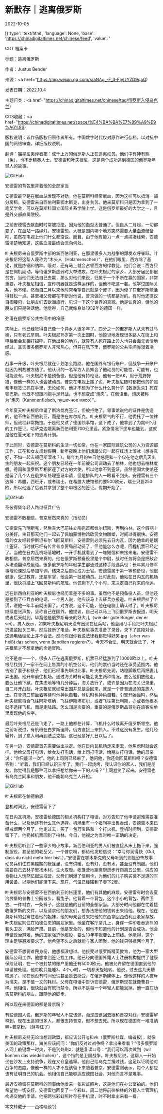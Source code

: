 # 新默存｜逃离俄罗斯

2022-10-05

[{'type': 'text/html', 'language': None, 'base': 'https://chinadigitaltimes.net/chinese/feed', 'value': '

CDT 档案卡

标题：逃离俄罗斯

作者：Justus Bender

来源：<a href="https://mp.weixin.qq.com/s/aNAg_-F_3-FIyIzYZD9qaQ)

发表日期：2022.10.4

主题归类：<a href="https://chinadigitaltimes.net/chinese/tag/俄罗斯入侵乌克兰)

CDS收藏：<a href="https://chinadigitaltimes.net/space/%E4%BA%BA%E7%89%A9%E9%A6%86)

版权说明：该作品版权归原作者所有。中国数字时代仅对原作进行存档，以对抗中国的网络审查。详细版权说明。







翻译：猫星蛮夷译者按：成千上万的俄罗斯人正在逃离动员。他们中有神有熊（兔），也不乏精英人士。安德雷和叶夫根尼，这是两个成功逃到德国的俄罗斯年轻人的故事。



![GitHub](https://chinadigitaltimes.net/chinese/files/2022/10/image-1664940480790.png)

安德雷的背包里背着他的全部家当

安德雷最早是在献血站发现不对劲。他在莫斯科经常献血，因为这样可以抵消一部分房租。安德雷来自西伯利亚鄂木斯克，出身贫苦。他来莫斯科只是因为拿到了一笔奖学金，可以在莫斯科国立国际关系学院上学。这是俄罗斯最好的大学之一，且是外交部直属院校。

之前安德雷去献血时时常被拒绝，因为他的血型太普通了。但自从二月起，一切都变了，在血站一路绿灯。安德雷想，大概是国内哪个地方突然需要大量血液储备吧，虽然在电视上他们什么都没说。而且，由于他有能力一点一点拼凑线索，安德雷清楚地知道，这些血液最终会流向何处。

叶夫根尼来自俄罗斯中部的新西伯利亚，在那里很多人为战争的爆发欢呼雀跃。叶夫根尼将这帮人蔑称为“木头人（Holzmenschen）”，在他们眼里，西方除了基佬，就是炼铜和纳粹。哦对，还有马上就会占领西方的绿教徒。他们会说：西方只是在伺机而动，等待俄罗斯虚弱时大举进攻。在叶夫根尼的家乡，大部分居民都很贫穷，当他们无法自己去赢，那么对他们来说，归属于一个不断在赢的国家，非常重要。叶夫根尼相信，宣传机器就是这样运作的，但他不吃这一套。他学过国际关系，他不傻。然而自二月以来他时常希望自己就是个傻子，因为傻子在俄罗斯能活得轻松一点。甚至祖父母都在不断对他说，普京做的一切都是对的。有时他还提议自掏腰包，让朋友们去欧洲旅行，见识一下这个世界的真貌。他是认真的，但他的朋友们只是笑话他。他觉得，自己就像身处1932年的德国一样。

弥漫在俄罗斯公共空间中的冷感

实际上，他已经觉得自己像一个异乡人很多年了。四分之一的俄罗斯人从未有过马桶，只有老式旱厕。叶夫根尼15岁第一次出国时，他惊讶地发现很多路人在街上和电梯里会互相打招呼。在他出身的地方，就算有人死在路上旁人也只会面无表情地经过。其实很多俄罗斯人非常热心，但只在私下里，俄罗斯的公共空间弥漫着冷感。

战事一升级，叶夫根尼就在计划怎么跑路。他在国外有银行账户，但战争一开账户就因为制裁被冻结了。他认识的一名军方人员知会了他动员的可能性，可能有，也可能没有。叶夫根尼不是预备役，但是他有持枪证。他有一把AK，用于荒野狩猎，像他一样的人也会被动员。普京在电视上撒了谎。叶夫根尼随时都把他的护照和申根签证抓在手里，无论如何，他才不想为了什么什么劳什子【数据丢失】死在顿巴斯。他既不想跟同胞手足开战，也不想变成“炮肉”。在俄语里，炮灰被称为“炮肉（Kanonenfleisch, пушечное мясо）”。

今年夏天叶夫根尼申请了斯洛伐克签证，但被拒绝了。领事馆说他的证件是伪造的，他不住新西伯利亚，而是住在库尔斯克。叶夫根尼气的不行，他委托了一位律师，但流程非常拖拉。于是他又试了德国领事馆，这下成了，他拿到了为期6个月的工作签证。哈萨克边境离新西伯利亚700公里远，紧急情况下坐车也能到。这就是他在夏天定下的逃离计划。

于此同时，安德雷在莫斯科的生活一切如常。他在一家国际建筑公司的人力资源部工作，正在和女友规划假期，新年夜晚上他们想跟父母一起在红场上溜冰（想得真好，不如一起去顿巴斯溜冰？）。每年九月的生日他总是和一个仅在他之后几天出生的朋友一起庆祝。这个朋友已经在一年前被公司调动去了柏林，他也想去柏林度假。德国和俄罗斯互相驱逐了对方的大使，所以他拿不到签证。虽然德国大使馆还是留了几个人在俄罗斯处理签证申请，但是排队的人一眼看不到头。安德雷有三个选择：希腊，西班牙，或者瑞士。在希腊大使馆预约要500欧元，瑞士只要250欧，所以他选了后者并拿到了整个申根区的签证。假期开始了。

![GitHub](https://chinadigitaltimes.net/chinese/files/2022/10/post-687855-633cf9dd86523.)

圣彼得堡年轻人路过征兵广告

安德雷不敢相信，普京居然来真的（指动员）

安德雷先飞明斯克，然后乘大巴前往立陶宛首都维尔纽斯，再到柏林。这个假期十分美好，生日那天他们一起去了佩加蒙博物馆欣赏文物雕塑，时间过得很快。安德雷的女友经转伊斯坦布尔飞回莫斯科，安德雷则必须先去日内瓦，因为他拿的是瑞士签证。当时就已经有传言普京要局部动员了，但他能怎么办呢，回程机票已经定了。当他在日内瓦机场落地时，一开手机就看到了一堆短信和未接来电。安德雷不敢相信，普京居然来真的。他在俄罗斯预备役里是个中尉，战时任务将会是把敌台从法语翻译成俄语。很多俄罗斯的年轻学生都通过这种手段逃兵役：长年累月修军事理论课然后参加军训，结束之后自动成为士官。安德雷属于第一等预备役，他很健康，受过教育，还是军官，他会第一批被动员。此时此刻，他站在日内瓦的机场里，很快将踏上飞回莫斯科的航班。他仅剩下几个小时，来决定自己将来的命运。

远在新西伯利亚的叶夫根尼也经历着差不多的事。虽然他不是预备役人员，但他还是接到了征兵办的电话。一个男人说，他应该马上去征兵办报道。叶夫根尼扯了个谎，说他一年半前就出国了。对方说，这不可能，他在电脑上确认过了。叶夫根尼继续虚张声势，坚称自己在国外。他提议，自己可以马上飞回俄罗斯去报道，明天或者后天就到，毕竟他是俄罗斯母亲的好大儿（wie der gute Bürger, der er sei）。男人表示，如果叶夫根尼明天没有出现在征兵站，他会用尽手段把叶夫根尼扔进监狱关三年，然后挂断了电话。叶夫根尼事先准备了录音，录下了这段对话。这通电话理论上并不合法，然而你跟你我说法律我都觉得好笑.jpg（aber was heißt das schon, wenn Banditen regieren?）。今天不合法，明天就合法了，叶夫根尼才不想拿他的命运冒险。

他不是唯一一个，很多人正在逃离俄罗斯，机票已经猛涨到了10000欧以上。叶夫根尼找到了一家不在网上售票的小航空公司，他们的票价当时还在承受范围内。他告别了妻子和孩子，他们已经事先聊过此事。叶夫根尼先润，站稳脚跟后再把妻儿弄出国。他开车前往机场，通过海关时有可能会发生两种情况，要么他们放他走，要么让他下狱。在焦虑地等待几分钟后，海关放行了。或许是因为在海关记录里，自二月开战起，叶夫根尼就经常出国并总是会回来，就是一个普普通通的差旅人士。在登机口前坐着等待时他神色自若，登机时也神色自若。引擎开始轰鸣，然后叶夫根尼将会飞往阿斯塔纳，飞往伊斯坦布尔，或者飞往第比利斯，亦或者他根本就不选择飞机，而是走陆路。怎么润是次要的，重要的是俄罗斯晶哥别在旅客名单里发现他的名字。

最后叶夫根尼还是飞走了，一路上他都在计算，飞机什么时候离开俄罗斯领空。他之前听说过，有航班在白罗斯迫降，俄方直接上来抓人。不过这没有发生。他几经辗转，到了意大利再到法兰克福。这已经是好几日以后了。

在另一边，安德雷首先需要做出决定。他在日内瓦机场走来走去，他焦虑时就会这样。他给父母打电话，给女友打电话，给上司打电话，给朋友打电话。他的母亲说：“你只能活一次”。他的上司则已经麻了，他问他，你还会回莫斯科吗？安德雷答到：“听着，我们已经认识三年了。我们一起烧烤，我认识你的家人，我们是朋友。你觉得我是那种可以拿把枪给你来一下的人吗？”上司尬笑了起来。安德雷也有乌克兰同事和朋友，他不能朝乌克兰人开枪。

![GitHub](https://chinadigitaltimes.net/chinese/files/2022/10/post-687855-633cf9dd8f499.)

叶夫根尼在帕德伯恩

登机时间到，安德雷留下了

在日内瓦机场，安德雷给德国的相关机构打了电话，对方告知了他申请避难需要准备什么，以及他还有什么其他选择。机场里有一个报刊亭出售香烟，安德雷本来已经戒烟两个月了，他走过去，买了一包万宝路和一个打火机。登机时间到，安德雷留下了，他扔掉机票回到了柏林。今日，他视之为当时唯一正确的决定。

叶夫根尼听到了一些家乡的小故事，新西伯利亚的男人们被直接从床上拖下来，强制服役。甚至他的老岳父，一个普京粉，都给他发短信说：“幸亏你润得快（Gut, dass du nicht mehr hier bist.）。”安德雷在鄂木斯克的父母听到的则是恐怖故事：动员兵们住在黑黢黢的帐篷里，没有供暖，没有灯，没有水，甚至没有制服。他们需要自己去林子里找木材，生火取暖。帐篷营地距离厨房步行距离五公里，供应的食物让人恍然忆起惩戒营。父母们刷爆了信用卡，为他们的儿子购买微不足道的军用设备，以期他们能活下来。现在，气温已经降到了零下2度。

叶夫根尼与安德雷不在西伯利亚的帐篷里，他们有其他的麻烦。安德雷有时会去夏洛滕堡的普鲁士公园散步，看兔子。他背着一个背包，这个小小的背包、两件卫衣、一件衬衣，一条裤子，这就是他的目前的全部家当。大部分时间他都在忙着接收俄罗斯的文件，以及请求他的朋友们，想办法把他的钱转出来给他。现在，他在莫斯科的公寓住着他的姐妹，他的母亲会过来把他的东西拿回西伯利亚老家存放。叶夫根尼则住在帕德伯恩的朋友家里。他坐在客厅茶几上，身穿一件印着泰迪熊的套头卫衣，满脸严肃。目前，他是安全的，但他不知道他的计划是否会成功。他会申请政治避难，他的国家强迫他服役，要么10年牢狱要么上前线。他觉得，这个理由足够避难要求了。他希望不久之后就能与家人团聚，他的钱只够撑两个月了。

安德雷不想要难民身份，他想都没想过。他接受过俄罗斯精英教育，他为一家大型国际公司工作，他想拿到签证找工作。他已经向德国外籍人士注册机构提供了健康保险证明，在一个被封禁的账户里他还有5000欧元。他被允许留在德国直到他的申请被处理。他每晚只能睡3、4个小时，一切都天旋地转。他说，过去这几天糟糕透了。现在他没有时间恐慌甚至是去感受。在俄罗斯媒体上，像他这样的人被斥为懦夫，是不值一文的耗材。父母在电话中告诉安德雷，俄罗斯现在就像曹县一样。他相信，很快就会有旅行禁令，所以不是每一个年轻人都能润掉。他一直在劝告莫斯科的朋友，跟随他的脚步。

所以现在来德国的都是普京粉？

有些德国人说，俄罗斯的年轻人不应该逃，而是应该回去跟和晋凉对线。安德雷解释到，现在出逃的很多人，都很支持普京，但不想去死。所以现在德国有一堆准纳粹+普京粉。（蚌埠住了）

叶夫根尼支持无论谁想润欧盟，都应该公开ig和vk（俄罗斯社媒，编者按），就像美国的政策那样。海关应该问问：“你们反对过战争吗？拿出来看看？”很多俄罗斯人网上敲键盘一时爽，不是到处刷z，就是复读口号：“我们可以再次做到（wir können das wiederholen）”，这个指的是卫国战争。叶夫根尼说，这帮人一开始坐在沙发上支持战争，现在又仓皇逃窜。他自己给乌克兰捐过钱，这足以证明他对战争的态度，像他一样的人才不应该留下来陪着普京。安德雷则表示，每个人都应该有证明自己的机会。他相信自己能够适应德国社会，对他而言不是难事。

最近安德雷在莫斯科的同事给他发来一张彩虹照片，这是他们在办公室拍的。他们希望他一切安好，安德雷也回复了一个彩虹。周二他将前往柏林的外籍人士管理机构递交他的申请。他把两张彩虹照片存在手机里，时不时拿出来看一看。

本文转载于——西楼晓谈'}]